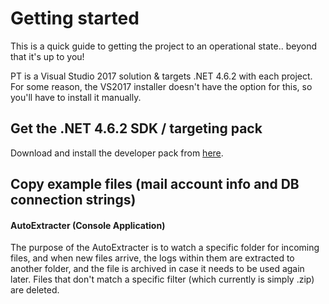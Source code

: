 # Getting started

This is a quick guide to getting the project to an operational state.. beyond that it's up to you! 

PT is a Visual Studio 2017 solution & targets .NET 4.6.2 with each project. For some reason, the VS2017 installer doesn't have the option for this, so you'll have to install it manually.

## Get the .NET 4.6.2 SDK / targeting pack
Download and install the developer pack from [here](https://www.microsoft.com/en-us/download/details.aspx?id=53321).



## Copy example files (mail account info and DB connection strings)


#### AutoExtracter (Console Application)
The purpose of the AutoExtracter is to watch a specific folder for incoming files, and when new files arrive, the logs within them are extracted to another folder, and the file is archived in case it needs to be used again later. Files that don't match a specific filter (which currently is simply .zip) are deleted.
